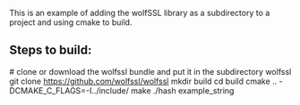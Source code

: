 This is an example of adding the wolfSSL library as a subdirectory to a project
and using cmake to build.

## Steps to build:

\# clone or download the wolfssl bundle and put it in the subdirectory wolfssl
git clone https://github.com/wolfssl/wolfssl
mkdir build
cd build
cmake .. -DCMAKE_C_FLAGS=-I../include/
make
./hash example_string
